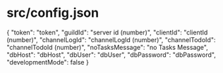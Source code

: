 # src/config.json
{
	"token": "token",
	"guildId": "server id (number)",
	"clientId": "clientId (number)",
	"channelLogId": "channelLogId (number)",
	"channelTodoId": "channelTodoId (number)",
	"noTasksMessage": "no Tasks Message",
	"dbHost": "dbHost",
	"dbUser": "dbUser",
	"dbPassword": "dbPassword",
	"developmentMode": false
}
